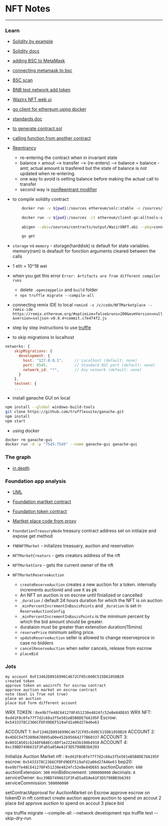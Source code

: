 # NFT Notes
---
### Learn

- [Solidity by example](https://solidity-by-example.org/)
- [Solidity docs](https://docs.soliditylang.org/)
- [adding BSC to MetaMask](https://academy.binance.com/en/articles/connecting-metamask-to-binance-smart-chain)
- [connecting metamask to bsc](https://dapp-world.com/blogs/01/how-to-connect-metamask-to-binance-smart-chainbsc--1618137142422)
- [BSC scan](https://testnet.bscscan.com/address/0xa8dC4fB8DB32A09499cA53dD75F7B6a74F49c05e#events)
- [BNB test network add token](https://testnet.binance.org/faucet-smart)
- [Wazirx NFT web ui](http://nft.wazirx.com/)
- [go client for ethereum using docker](https://geth.ethereum.org/docs/install-and-build/installing-geth#install-on-windows)
- [standards doc](https://docs.openzeppelin.com/contracts/2.x/tokens#ERC721)
- [to generate contract.sol](https://wizard.openzeppelin.com/)
- [calling function from another contract](https://www.youtube.com/watch?v=YxU87o4U5iw)
- [Reentrancy](https://blog.openzeppelin.com/reentrancy-after-istanbul/)
  - re-entering the contract when in invariant state
  - balance > amout --> transfer --> (re-enters) --> balance = balance - amt; actual amount is trasfered but the state of balance is not updated when re-entering.
  - one way to avoid is setting balance before making the actual call to transfer
  - second way is [nonReentrant modifier](https://docs.openzeppelin.com/contracts/2.x/api/utils#ReentrancyGuard)
- to compile solidity contract

    ```bash
        docker run -v ${pwd}:/sources ethereum/solc:stable -o /sources/contracts/output --abi --bin --overwrite /sources/contracts/WazirXNFT.sol --allow-paths /sources/node_modules
        
        docker run -v ${pwd}:/sources -it ethereum/client-go:alltools-stable
        
        abigen --abi=/sources/contracts/output/WazirXNFT.abi --pkg=connectors --out=/sources/contracts/output/WazirXNFT.go --bin /sources/contracts/output/WazirXNFT.bin
        
        go get
    ```

- `storage` vs `memory` - storage(harddisk) is default for state variables. memory(ram) is deafault for function arguments cleared between the calls
- 1 eth = 10^18 wei
- when you get this error `Error: Artifacts are from different compiler runs`
  - delete `.openzeppelin` and `build` folder
  - `npx truffle migrate --compile-all`
- connecting remix IDE to local `remixd -s /c/code/NFTMarketplace --remix-ide https://remix.ethereum.org/#optimize=false&runs=200&evmVersion=null&version=soljson-v0.8.4+commit.c7e474f2.js`
- step by step instructions to use [truffle](https://forum.openzeppelin.com/t/openzeppelin-upgrades-step-by-step-tutorial-for-truffle/3579)
- to skip migrations in localhost

```truffle-config.js
networks: {
    skipMigrations: {
      development: {
        host: "127.0.0.1",     // Localhost (default: none)
        port: 8545,            // Standard BSC port (default: none)
        network_id: "*",       // Any network (default: none)
      }
    },
    testnet: { 
    ...
```

- install ganache GUI on local

```bash
npm install --global windows-build-tools
git clone https://github.com/trufflesuite/ganache.git
npm install
npm start
```

- using docker

```bash
docker rm ganache-gui
docker run -d -p "7545:7545" --name ganache-gui ganache-gui 
```

### The graph

- [in depth](https://thegraph.com/blog/the-graph-network-in-depth-part-1)

### Foundation app analysis

- [UML](images/nft-uml.png)
- [Foundation martket contract](https://etherscan.io/address/0xcDA72070E455bb31C7690a170224Ce43623d0B6f#code)
- [Foundation token contract](https://etherscan.io/address/0x3B3ee1931Dc30C1957379FAc9aba94D1C48a5405#code)
- [Martket place code from proxy](https://etherscan.io/address/0x52e75b420e70ea24bbd0ede2e71800a913cd06ee#code)

- `FoundationTreasuryNode` treasury contract address set on intilaize and expose get method
- `FNDNFTMarket` - initalizes treasuary, auction and reservation
- `NFTMarketCreators` - gets creators address of the nft
- `NFTMarketCore` - gets the current owner of the nft
- `NFTMarketReserveAuction`
  - `createReserveAuction` creates a new auction for a token. internally increments auctionid and use it as pk
  - An NFT on auction is on escrow until finialized or cancelled
  - `_duration` / default 24 hours duration for which the NFT is on auction
  - `_minPercentIncrementInBasisPoints` and `_duration` is set in `ReserveAuctionConfig`
  - `_minPercentIncrementInBasisPoints` is the minimum percent by which the bid amount should be greater.
  - durataion must be greater than extenstion duration(15mins)
  - `reservePrice` minimum selling price.
  - `updateReserveAuction` seller is allowed to change reserveproce in case no bidders
  - `cancelReserveAuction` when seller cancels, release from escrow
  - `placeBid` 

### Jots
```
my account 0xF13462D8916996C4672CF05c0d0C515D61050B20
created token
approve token on wazirnft for escrow contract
approve auction market on escrow contract
note (bool is True not true)
place on auction
place bid form different account
```

WRX TOKEN : `0xe9b7fe48C641278F451230e4824fc52eBe84DE65`
WRX NFT: `0xd41F8c0fe77f7d2c68a3f5e501eB5B8DE76A195F`
Escrow: `0x5433378C2366CFDFd9DEF519aFd2a06d27A46e63`

ACCOUNT 1: `0xF13462D8916996C4672CF05c0d0C515D61050B20`
ACCOUNT 2: `0x4DEC5475389bA78895aD0e452b95664277B60337`
ACCOUNT 3: `0x801CA501cb248F6B4ECc8Df1e222443b198b4910`
ACCOUNT 4: `0xc39BD7496631F3FaD5a85AeA1F3D5798BB3b6393`

Initialize Auction Market
nft : `0xd41F8c0fe77f7d2c68a3f5e501eB5B8DE76A195F`
escrow: `0x5433378C2366CFDFd9DEF519aFd2a06d27A46e63`
bep20: `0xe9b7fe48C641278F451230e4824fc52eBe84DE65`
auctionDuration: `600`
auctionExtension: `300`
minBidIncrement: `1000000000`
decimals: `8`
serviceOwner: `0xc39BD7496631F3FaD5a85AeA1F3D5798BB3b6393`
serviceCommission: `500000000`

setContractApproval for AuctionMarket on Escrow
approve escrow on tokenID in nft contract
create auction
approve auction to spend on accout 2
place bid
approve auction to spend on accout 3
place bid


npx truffle migrate --compile-all --network development
npx truffle test --skip-dry-run